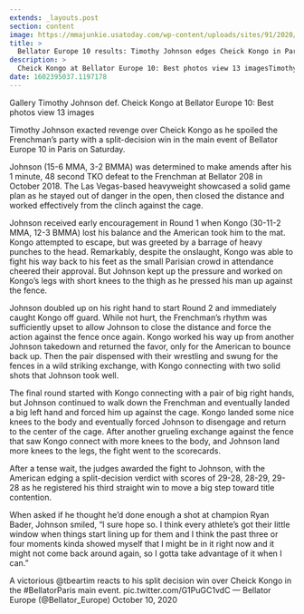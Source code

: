 ```yaml
--- 
extends: _layouts.post 
section: content 
image: https://mmajunkie.usatoday.com/wp-content/uploads/sites/91/2020/10/bellator-paris-timothy-johnson-cheick-kongo-4.jpg?w=1024&h=576&crop=1 
title: > 
  Bellator Europe 10 results: Timothy Johnson edges Cheick Kongo in Paris, wants title shot 
description: > 
  Cheick Kongo at Bellator Europe 10: Best photos view 13 imagesTimothy Johnson exacted revenge over Cheick Kongo as he spoiled the Frenchman’s party with a split-decision win in the main event of Bellator Europe 10 in Paris on Saturday.Johnson received early encouragement in Round 1 when Kongo (30-11-2 MMA, 12-3 BMMA) lost his balance and the American took him to the mat.Johnson doubled up on his right hand to start Round 2 and immediately caught Kongo off guard.Kongo worked his way up from another Johnson takedown and returned the favor, only for the American to bounce back up.pic.twitter.com/G1PuGC1vdC — Bellator Europe (@Bellator_Europe) October 10, 2020 
date: 1602395037.1197178 
--- 
```

Gallery Timothy Johnson def. Cheick Kongo at Bellator Europe 10: Best photos view 13 images

Timothy Johnson exacted revenge over Cheick Kongo as he spoiled the Frenchman’s party with a split-decision win in the main event of Bellator Europe 10 in Paris on Saturday.

Johnson (15-6 MMA, 3-2 BMMA) was determined to make amends after his 1 minute, 48 second TKO defeat to the Frenchman at Bellator 208 in October 2018. The Las Vegas-based heavyweight showcased a solid game plan as he stayed out of danger in the open, then closed the distance and worked effectively from the clinch against the cage.

Johnson received early encouragement in Round 1 when Kongo (30-11-2 MMA, 12-3 BMMA) lost his balance and the American took him to the mat. Kongo attempted to escape, but was greeted by a barrage of heavy punches to the head. Remarkably, despite the onslaught, Kongo was able to fight his way back to his feet as the small Parisian crowd in attendance cheered their approval. But Johnson kept up the pressure and worked on Kongo’s legs with short knees to the thigh as he pressed his man up against the fence.

Johnson doubled up on his right hand to start Round 2 and immediately caught Kongo off guard. While not hurt, the Frenchman’s rhythm was sufficiently upset to allow Johnson to close the distance and force the action against the fence once again. Kongo worked his way up from another Johnson takedown and returned the favor, only for the American to bounce back up. Then the pair dispensed with their wrestling and swung for the fences in a wild striking exchange, with Kongo connecting with two solid shots that Johnson took well.

The final round started with Kongo connecting with a pair of big right hands, but Johnson continued to walk down the Frenchman and eventually landed a big left hand and forced him up against the cage. Kongo landed some nice knees to the body and eventually forced Johnson to disengage and return to the center of the cage. After another grueling exchange against the fence that saw Kongo connect with more knees to the body, and Johnson land more knees to the legs, the fight went to the scorecards.

After a tense wait, the judges awarded the fight to Johnson, with the American edging a split-decision verdict with scores of 29-28, 28-29, 29-28 as he registered his third straight win to move a big step toward title contention.

When asked if he thought he’d done enough a shot at champion Ryan Bader, Johnson smiled, “I sure hope so. I think every athlete’s got their little window when things start lining up for them and I think the past three or four moments kinda showed myself that I might be in it right now and it might not come back around again, so I gotta take advantage of it when I can.”

A victorious @tbeartim reacts to his split decision win over Cheick Kongo in the #BellatorParis main event. pic.twitter.com/G1PuGC1vdC — Bellator Europe (@Bellator_Europe) October 10, 2020